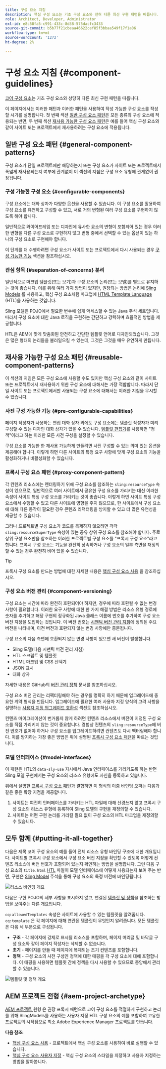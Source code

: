 ```yaml
---
title: 구성 요소 지침
description: 핵심 구성 요소는 기초 구성 요소와 전혀 다른 최신 구현 패턴을 따릅니다.
role: Architect, Developer, Administrator
exl-id: e8c58fa5-c991-433c-8d38-575dacfc3433
source-git-commit: b5b77f21cbeaa46622cef85f3bbaa549f17f1a06
workflow-type: tm+mt
source-wordcount: '1272'
ht-degree: 2%

---
```


# 구성 요소 지침 {#component-guidelines}

[코어 구성 요소](overview.md)는 기초 구성 요소와 상당히 다른 최신 구현 패턴을 따릅니다.

이 페이지에서는 이러한 패턴과 이러한 패턴을 사용하여 작성 가능한 구성 요소를 작성할 시기를 설명합니다. 첫 번째 섹션 [일반 구성 요소 패턴](#general-component-patterns)은 모든 종류의 구성 요소에 적용되는 반면, 두 번째 섹션 [재사용 가능한 구성 요소 패턴](#reusable-component-patterns)은 예를 들어 핵심 구성 요소와 같이 사이트 또는 프로젝트에서 재사용하려는 구성 요소에 적용됩니다.

## 일반 구성 요소 패턴 {#general-component-patterns}

구성 요소가 단일 프로젝트에만 해당하는지 또는 구성 요소가 사이트 또는 프로젝트에서 폭넓게 재사용되는지 여부에 관계없이 이 섹션의 지침은 구성 요소 유형에 관계없이 권장됩니다.

### 구성 가능한 구성 요소 {#configurable-components}

구성 요소에는 대화 상자가 다양한 옵션을 사용할 수 있습니다. 이 구성 요소를 활용하여 구성 요소를 유연하고 구성할 수 있고, 서로 거의 변형된 여러 구성 요소를 구현하지 않도록 해야 합니다.

일반적으로 와이어프레임 또는 디자인에 유사한 요소의 변형이 포함되어 있는 경우 이러한 변형을 다른 구성 요소로 구현하지 않고 변형 중에서 선택할 수 있는 옵션이 있는 하나의 구성 요소로 구현해야 합니다.

이 단계를 더 수행하려면 구성 요소가 사이트 또는 프로젝트에서 다시 사용되는 경우 [구성 가능한 기능](#pre-configurable-capabilities) 섹션을 참조하십시오.

### 관심 항목 {#separation-of-concerns} 분리

일반적으로 마크업 템플릿(또는 보기)과 구성 요소의 논리(또는 모델)를 별도로 유지하는 것이 좋습니다. 이를 위해 여러 가지 방법이 있지만, 권장되는 방법은 논리에 [Sling Models](https://sling.apache.org/documentation/bundles/models.html) 를 사용하고, 핵심 구성 요소처럼 마크업에 [HTML Template Language](https://docs.adobe.com/content/help/ko-KR/experience-manager-htl/using/overview.html) (HTL)을 사용하는 것입니다.

Sling 모델은 POJO에서 필요한 변수에 쉽게 액세스할 수 있는 Java 주석 세트입니다. 따라서 구성 요소에 대한 Java 로직을 구현하는 간단하고 강력하며 효율적인 방법을 제공합니다.

HTL은 AEM에 맞게 맞춤화된 안전하고 간단한 템플릿 언어로 디자인되었습니다. 그것은 많은 형태의 논리들을 불러일으킬 수 있는데, 그것은 그것을 매우 유연하게 만듭니다.

## 재사용 가능한 구성 요소 패턴 {#reusable-component-patterns}

이 섹션의 지침은 모든 구성 요소에 사용할 수도 있지만 핵심 구성 요소와 같이 사이트 또는 프로젝트에서 재사용하기 위한 구성 요소에 대해서는 가장 적합합니다. 따라서 단일 사이트 또는 프로젝트에서만 사용되는 구성 요소에 대해서는 이러한 지침을 무시할 수 있습니다.

### 사전 구성 가능한 기능 {#pre-configurable-capabilities}

페이지 작성자가 사용하는 편집 대화 상자 외에도 구성 요소에는 템플릿 작성자가 미리 구성할 수 있는 디자인 대화 상자가 있을 수 있습니다. [템플릿 편집기](https://docs.adobe.com/content/help/en/experience-manager-cloud-service/sites/authoring/features/templates.html)를 사용하면 &quot;정책&quot;이라고 하는 이러한 모든 사전 구성을 설정할 수 있습니다.

구성 요소를 가능한 한 재사용 가능하게 만들려면 사전 구성할 수 있는 의미 있는 옵션을 제공해야 합니다. 이렇게 하면 다른 사이트의 특정 요구 사항에 맞게 구성 요소의 기능을 활성화하거나 비활성화할 수 있습니다.

### 프록시 구성 요소 패턴 {#proxy-component-pattern}

각 컨텐츠 리소스에는 렌더링하기 위해 구성 요소를 참조하는 `sling:resourceType` 속성이 있으므로, 일반적으로 여러 사이트에서 공유한 구성 요소를 가리키는 대신 이러한 속성이 사이트 특정 구성 요소를 가리키는 것이 좋습니다. 이렇게 하면 사이트 특정 구성 요소에서 수행할 수 있고 다른 사이트에 영향을 주지 않으므로, 한 사이트에서 구성 요소에 대해 다른 동작이 필요한 경우 콘텐츠 리팩터링을 방지할 수 있고 더 많은 유연성을 제공할 수 있습니다.

그러나 프로젝트별 구성 요소가 코드를 복제하지 않으려면 각각 `sling:resourceSuperType` 속성이 있는 공유 상위 구성 요소를 참조해야 합니다. 주로 상위 구성 요소만을 참조하는 이러한 프로젝트별 구성 요소를 &quot;프록시 구성 요소&quot;라고 합니다. 프록시 구성 요소는 기능을 완전히 상속하거나 구성 요소의 일부 측면을 재정의할 수 있는 경우 완전히 비어 있을 수 있습니다.

>[!TIP]
>
>프록시 구성 요소를 만드는 방법에 대한 자세한 내용은 [핵심 구성 요소 사용](/help/get-started/using.md#create-proxy-components) 을 참조하십시오.

### 구성 요소 버전 관리 {#component-versioning}

구성 요소는 시간에 따라 완전히 호환되어야 하지만, 경우에 따라 호환될 수 없는 변경 사항이 필요합니다. 이러한 요구 사항에 대한 한 가지 해결 방법은 리소스 유형 경로에 숫자를 추가하고 해당 구현의 정규화된 Java 클래스 이름에 번호를 추가하여 구성 요소 버전 지정을 도입하는 것입니다. 이 버전 번호는 [시맨틱 버전 관리 지침](https://semver.org/)에 정의된 주요 버전을 나타내며, 이전 버전과 호환되지 않는 변경 사항에만 증분됩니다.

구성 요소의 다음 측면에 호환되지 않는 변경 사항이 있으면 새 버전이 발생합니다.

* Sling 모델(다음 시맨틱 버전 관리 지침)
* HTL 스크립트 및 템플릿
* HTML 마크업 및 CSS 선택기
* JSON 표시
* 대화 상자

자세한 내용은 GitHub의 [버전 관리 정책](https://github.com/adobe/aem-core-wcm-components/wiki/Versioning-Policies) 문서를 참조하십시오.

구성 요소 버전 관리는 리팩터링해야 하는 경우를 명확히 하기 때문에 업그레이드에 중요한 계약 형식을 만듭니다. 업그레이드에 필요한 여러 사용자 지정 양식의 고려 사항을 설명하는 [사용자 지정 업그레이드 호환성](customizing.md#upgrade-compatibility-of-customizations) 섹션도 참조하십시오.

컨텐츠 마이그레이션이 번거롭지 않게 하려면 컨텐츠 리소스에서 버전이 지정된 구성 요소를 직접 가리키지 않는 것이 중요합니다. 경험상 컨텐츠의 `sling:resourceType`에 버전 번호가 없어야 하거나 구성 요소를 업그레이드하려면 컨텐츠도 다시 팩터링해야 합니다. 이를 방지하는 가장 좋은 방법은 위에 설명된 [프록시 구성 요소 패턴](#proxy-component-pattern)을 따르는 것입니다.

### 모델 인터페이스 {#model-interfaces}

이 패턴은 HTL의 `data-sly-use` 지시에서 Java 인터페이스를 가리키도록 하는 반면 Sling 모델 구현에서는 구성 요소의 리소스 유형에도 자신을 등록하고 있습니다.

위에서 설명한 [프록시 구성 요소 패턴](#proxy-component-pattern)과 결합하면 이 형식의 이중 바인딩 오퍼는 다음과 같은 좋은 확장 지점을 제공합니다.

1. 사이트는 여전히 인터페이스를 가리키는 HTL 파일에 대해 신경쓰지 않고 프록시 구성 요소의 리소스 유형에 등록하여 Sling 모델의 구현을 재정의할 수 있습니다.
1. 사이트는 어떤 구현 논리를 가리킬 필요 없이 구성 요소의 HTL 마크업을 재정의할 수 있습니다.

## 모두 함께 {#putting-it-all-together}

다음은 제목 코어 구성 요소의 예를 들어 전체 리소스 유형 바인딩 구조에 대한 개요입니다. 사이트별 프록시 구성 요소에서 구성 요소 버전 지정을 확인할 수 있도록 어떻게 컨텐츠 리소스에 버전 번호가 포함되어 있는지 확인하는 방법을 설명합니다. 그런 다음 구성 요소의 `title.html` [HTL](https://docs.adobe.com/content/help/en/experience-manager-htl/using/overview.html) 파일이 모델 인터페이스에 어떻게 사용되는지 보여 주는 반면, 구현은 [Sling Model](https://sling.apache.org/documentation/bundles/models.html) 주석을 통해 구성 요소의 특정 버전에 바인딩됩니다.

![리소스 바인딩 개요](/help/assets/chlimage_1-32.png)

다음은 구현 POJO의 세부 사항을 표시하지 않고, 연결된 [템플릿 및 정책](https://docs.adobe.com/content/help/en/experience-manager-cloud-service/implementing/components-templates/templates.html)을 참조하는 방법을 보여주는 다른 개요입니다.

`cq:allowedTemplates` 속성은 사이트에 사용할 수 있는 템플릿을 알려줍니다. `cq:template` 은 각 페이지에 대해 연관된 템플릿이 무엇인지 알려줍니다. 모든 템플릿은 다음 세 부분으로 구성됩니다.

* **구조**  - 각 페이지에 강제로 표시될 리소스를 포함하며, 페이지 머리글 및 바닥글 구성 요소와 같이 페이지 작성자는 삭제할 수 없습니다.
* **초기**  - 페이지를 만들 때 페이지에 복제되는 초기 컨텐츠를 포함합니다.
* **정책**  - 구성 요소의 사전 구성인 정책에 대한 매핑을 각 구성 요소에 대해 포함합니다. 이 매핑을 사용하면 템플릿 간에 정책을 다시 사용할 수 있으므로 중앙에서 관리할 수 있습니다.

![템플릿 및 정책 개요](/help/assets/screen_shot_2018-12-07at093102.png)

## AEM 프로젝트 전형 {#aem-project-archetype}

[AEM 프로젝트 ](/help/developing/archetype/overview.md) 원형 은 권장 프록시 패턴으로 코어 구성 요소를 적절하게 구현하고 논리를 위해 SlingModels를 사용하는 사용자 지정 HTL 구성 요소의 예를 포함하여 고유한 프로젝트의 시작점으로 최소 Adobe Experience Manager 프로젝트를 만듭니다.

**다음 참조:**

* [핵심 구성 요소 사용](/help/get-started/using.md)  - 프로젝트에서 핵심 구성 요소를 사용하여 바로 실행할 수 있습니다.
* [핵심 구성 요소 사용자 지정](customizing.md)  - 핵심 구성 요소의 스타일을 지정하고 사용자 지정하는 방법을 알아봅니다.
